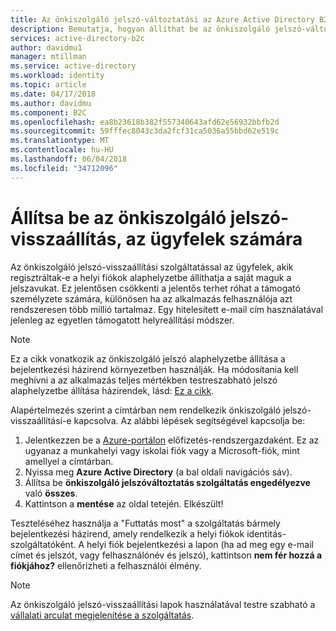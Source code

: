 ```yaml
---
title: Az önkiszolgáló jelszó-változtatási az Azure Active Directory B2C |} Microsoft Docs
description: Bemutatja, hogyan állíthat be az önkiszolgáló jelszó-változtatási az ügyfeleknek az Azure Active Directory B2C
services: active-directory-b2c
author: davidmu1
manager: mtillman
ms.service: active-directory
ms.workload: identity
ms.topic: article
ms.date: 04/17/2018
ms.author: davidmu
ms.component: B2C
ms.openlocfilehash: ea8b23618b382f557340643afd62e56932bbfb2d
ms.sourcegitcommit: 59fffec8043c3da2fcf31ca5036a55bbd62e519c
ms.translationtype: MT
ms.contentlocale: hu-HU
ms.lasthandoff: 06/04/2018
ms.locfileid: "34712096"
---
```

# <a name="set-up-self-service-password-reset-for-your-customers"></a>Állítsa be az önkiszolgáló jelszó-visszaállítás, az ügyfelek számára
Az önkiszolgáló jelszó-visszaállítási szolgáltatással az ügyfelek, akik regisztráltak-e a helyi fiókok alaphelyzetbe állíthatja a saját maguk a jelszavukat. Ez jelentősen csökkenti a jelentős terhet róhat a támogató személyzete számára, különösen ha az alkalmazás felhasználója azt rendszeresen több millió tartalmaz. Egy hitelesített e-mail cím használatával jelenleg az egyetlen támogatott helyreállítási módszer.

> [!NOTE]
> Ez a cikk vonatkozik az önkiszolgáló jelszó alaphelyzetbe állítása a bejelentkezési házirend környezetben használják. Ha módosítania kell meghívni a az alkalmazás teljes mértékben testreszabható jelszó alaphelyzetbe állítása házirendek, lásd: [Ez a cikk](active-directory-b2c-reference-policies.md#create-a-password-reset-policy).
> 
> 

Alapértelmezés szerint a címtárban nem rendelkezik önkiszolgáló jelszó-visszaállítási-e kapcsolva. Az alábbi lépések segítségével kapcsolja be:

1. Jelentkezzen be a [Azure-portálon](https://portal.azure.com/) előfizetés-rendszergazdaként. Ez az ugyanaz a munkahelyi vagy iskolai fiók vagy a Microsoft-fiók, mint amellyel a címtárban.
2. Nyissa meg **Azure Active Directory** (a bal oldali navigációs sáv).
4. Állítsa be **önkiszolgáló jelszóváltoztatás szolgáltatás engedélyezve** való **összes**. 
5. Kattintson a **mentése** az oldal tetején. Elkészült!

Teszteléséhez használja a "Futtatás most" a szolgáltatás bármely bejelentkezési házirend, amely rendelkezik a helyi fiókok identitás-szolgáltatóként. A helyi fiók bejelentkezési a lapon (ha ad meg egy e-mail címet és jelszót, vagy felhasználónév és jelszó), kattintson **nem fér hozzá a fiókjához?** ellenőrizheti a felhasználói élmény.

> [!NOTE]
> Az önkiszolgáló jelszó-visszaállítási lapok használatával testre szabható a [vállalati arculat megjelenítése a szolgáltatás](../active-directory/customize-branding.md).
> 
> 

